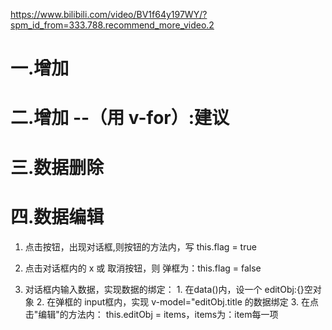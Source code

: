 https://www.bilibili.com/video/BV1f64y197WY/?spm_id_from=333.788.recommend_more_video.2

# 一.增加

<template>
  <div class="father">
    <div class="box1">
      <el-input type="text" v-model="title" placeholder="请输入标题"></el-input>
      <el-input type="text" v-model="user" placeholder="请输入昵称"></el-input>
      <el-input type="date" v-model="data" placeholder="请输入时间"></el-input>
      <el-button type="success" @click="add">增加</el-button>
      <!-- 如果没有输入内容，按钮不可点击 ：禁用:disabled="!title || !user || !data">增加</el-button> -->
      <!-- <el-button type="success" @click="add" :disabled="!title || !user || !data">增加</el-button> -->
    </div>
    <div class="box2">
      <el-table :data="list" style="width: 100%">
        <el-table-column prop="title" label="标题"> </el-table-column>
        <el-table-column prop="user" label="昵称"> </el-table-column>
        <el-table-column prop="data" label="时间"> </el-table-column>
      </el-table>
    </div>
  </div>
</template>

<script>
export default {
  data() {
    return {
      title: "",
      user: "",
      data: "2023-01-01",
      list: [
        { title: "小明", user: "xxx", data: "2023-01-01", id: 1 },
        { title: "小红", user: "yyy", data: "2023-02-01", id: 2 },
        { title: "小强", user: "zzz", data: "2023-03-01", id: 3 },
      ],
    };
  },
  methods: {
    add() {
      //必填判断
      if(!this.title || !this.user || !this.data) return
      //添加功能
      this.list.push({ title: this.title, user: this.user, data: this.data });
      //清空input框
      this.title = "";
      this.user = "";
      this.data = "";
    }
  },
};
</script>

<style lang="less" scoped>
.father {
  width: 100%;
  height: calc(100% - 150px);
  .box1 {
    width: 100%;
    height: 200px;
    display: flex;
    justify-content: space-evenly;
    align-items: center;
    .el-input {
      width: 220px;
    }
    .el-button {
      height: 40px;
    }
  }
}
</style>



# 二.增加 --（用 v-for）:建议
<template>
  <div class="father">
    <div class="box1">
      <el-input type="text" v-model="title" placeholder="请输入标题"></el-input>
      <el-input type="text" v-model="user" placeholder="请输入昵称"></el-input>
      <el-input type="date" v-model="data" placeholder="请输入时间"></el-input>
      <el-button type="success" @click="add">增加</el-button>
      <!-- <el-button type="success" @click="add" :disabled="!title || !user || !data">增加</el-button> -->
    </div>
    <table cellpadding="0" cellspacing="0">
      <thead>
        <tr>
          <th>序号</th>
          <th>标题</th>
          <th>昵称</th>
          <th>时间</th>
          <th>操作</th>
        </tr>
      </thead>
      <tbody>
        <tr v-for="(item, index) in list" :key="index">
          <td>{{ index + 1 }}</td>
          <td>{{ item.title }}</td>
          <td>{{ item.user }}</td>
          <td>{{ item.data }}</td>
          <td>
            <span class="delete" @click="del(item, index)">删除</span>
            <span class="edit" @click="edit(item)">编辑</span>
          </td>
        </tr>
      </tbody>
    </table>
  </div>
</template>

<script>
export default {
  data() {
    return {
      title: "",
      user: "",
      data: "2023-01-01",
      list: [
        { title: "小明", user: "xxx", data: "2023-01-01", id: 1 },
        { title: "小红", user: "yyy", data: "2023-02-01", id: 2 },
        { title: "小强", user: "zzz", data: "2023-03-01", id: 3 },
      ],
    };
  },
  methods: {
    add() {//数据添加
      //必填判断
      if (!this.title || !this.user || !this.data) return;
      //_id = 最大的id+1
      let _id = Math.max(...this.list.map(item=>item.id))+1
      //添加功能
      this.list.push({ title: this.title, user: this.user, data: this.data,id:_id });
      //清空input框
      this.title = "";
      this.user = "";
      this.data = "";
    },
    del(index){//数据删除
       this.list.splice(index,1)
      // 删除对应的索引，删除1个  
    }
  },
};
</script>

<style lang="less" scoped>
.father {
  width: 100%;
  height: calc(100% - 150px);
  .box1 {
    width: 100%;
    height: 200px;
    display: flex;
    justify-content: space-evenly;
    align-items: center;
    .el-input {
      width: 220px;
    }
    .el-button {
      height: 40px;
    }
  }
  table {
    width: 100%;
    height: 600px;
    td {
        text-align: center;
    }
  }
}
</style>



# 三.数据删除
<template>
  <div class="father">
    <div class="box1">
      <el-input type="text" v-model="title" placeholder="请输入标题"></el-input>
      <el-input type="text" v-model="user" placeholder="请输入昵称"></el-input>
      <el-input type="date" v-model="data" placeholder="请输入时间"></el-input>
      <el-button type="success" @click="add">增加</el-button>
      <!-- <el-button type="success" @click="add" :disabled="!title || !user || !data">增加</el-button> -->
    </div>
    <table cellpadding="0" cellspacing="0">
      <thead>
        <tr>
          <th>序号</th>
          <th>标题</th>
          <th>昵称</th>
          <th>时间</th>
          <th>操作</th>
        </tr>
      </thead>
      <tbody>
        <tr v-for="(items, index) in list" :key="index">
          <td>{{ index + 1 }}</td>
          <td>{{ items.title }}</td>
          <td>{{ items.user }}</td>
          <td>{{ items.data }}</td>
          <td>
            <span class="delete" @click="del(items)" style="color:red">删除</span>&ensp;|
            <span class="edit" @click="edit(items)" style="color:blue">编辑</span>
          </td>
        </tr>
      </tbody>
    </table>
  </div>
</template>

<script>
export default {
  data() {
    return {
      title: "",
      user: "",
      data: "2023-01-01",
      list: [
        { title: "小明", user: "xxx", data: "2023-01-01", id: 1 },
        { title: "小红", user: "yyy", data: "2023-02-01", id: 2 },
        { title: "小强", user: "zzz", data: "2023-03-01", id: 3 },
      ],
    };
  },
  methods: {
    add() {//数据添加
      //必填判断
      if (!this.title || !this.user || !this.data) return;
      //_id = 最大的id+1
      let _id = Math.max(...this.list.map(item=>item.id))+1
      //添加功能
      this.list.push({ title: this.title, user: this.user, data: this.data,id:_id });
      //清空input框
      this.title = "";
      this.user = "";
      this.data = "";
    },
    del(items){//数据删除
      //item=>item.id为：_id的item，items.id是list的items
      this.list = this.list.filter(item=>item.id!=items.id)
    }
  },
};
</script>

<style lang="less" scoped>
.father {
  width: 100%;
  height: calc(100% - 150px);
  .box1 {
    width: 100%;
    height: 200px;
    display: flex;
    justify-content: space-evenly;
    align-items: center;
    .el-input {
      width: 220px;
    }
    .el-button {
      height: 40px;
    }
  }
  table {
    width: 100%;
    height: 600px;
    td {
        text-align: center;
    }
  }
}
</style>




# 四.数据编辑

1. 点击按钮，出现对话框,则按钮的方法内，写 this.flag = true

2. 点击对话框内的 x 或 取消按钮，则 弹框为：this.flag = false

3. 对话框内输入数据，实现数据的绑定：
                                 1. 在data()内，设一个 editObj:{}空对象
                                 2. 在弹框的 input框内，实现 v-model="editObj.title 的数据绑定
                                 3. 在点击"编辑"的方法内： this.editObj = items，items为：item每一项

<template>
  <div class="father" ref="aaa">
    <div class="box1">
      <el-input type="text" v-model="title" placeholder="请输入标题"></el-input>
      <el-input type="text" v-model="user" placeholder="请输入昵称"></el-input>
      <el-input type="date" v-model="data" placeholder="请输入时间"></el-input>
      <el-button type="success" @click="add">增加</el-button>
      <!-- <el-button type="success" @click="add" :disabled="!title || !user || !data">增加</el-button> -->
    </div>
    <table cellpadding="0" cellspacing="0">
      <thead>
        <tr>
          <th>序号</th>
          <th>标题</th>
          <th>昵称</th>
          <th>时间</th>
          <th>操作</th>
        </tr>
      </thead>
      <tbody>
        <tr v-for="(items, index) in list" :key="index">
          <td>{{ index + 1 }}</td>
          <td>{{ items.title }}</td>
          <td>{{ items.user }}</td>
          <td>{{ items.data }}</td>
          <td>
            <span class="delete" @click="del(items)" style="color: red"
              >删除</span
            >&ensp;|
            <span class="edit" @click="edit(items)" style="color: blue"
              >编辑</span
            >
          </td>
        </tr>
      </tbody>
    </table>
    <div v-if="flag" class="mask">
      <div class="title">
        编辑
        <span @click="cancell">x</span>
        </div>
      <div class="content">
        <input type="text" placeholder="请输入标题" v-model="editObj.title"/>
        <input type="text" placeholder="请输入昵称" v-model="editObj.user"/>
        <input type="date" placeholder="请输入时间" v-model="editObj.data"/>
        <!-- 这里的 v-model，是绑定对应弹框的信息-->
      </div>
      <div class="bnt">
        <el-button>更新</el-button>
        <el-button @click="cancell">取消</el-button>
      </div>
    </div>
  </div>
</template>

<script>
export default {
  data() {
    return {
      flag: false, //弹框：显示与隐藏
      title: "",
      user: "",
      data: "2023-01-01",
      editObj:{},//对应弹框的绑定信息
      list: [
        { title: "小明", user: "xxx", data: "2023-01-01", id: 1 },
        { title: "小红", user: "yyy", data: "2023-02-01", id: 2 },
        { title: "小强", user: "zzz", data: "2023-03-01", id: 3 },
      ],
    };
  },
  methods: {
    add() {
      //数据添加
      //必填判断
      if (!this.title || !this.user || !this.data) return;
      //_id = 最大的id+1
      let _id = Math.max(...this.list.map((item) => item.id)) + 1;
      //添加功能
      this.list.push({
        title: this.title,
        user: this.user,
        data: this.data,
        id: _id,
      });
      //清空input框
      this.title = "";
      this.user = "";
      this.data = "";
    },
    del(items) {
      //数据删除
      //    this.list.splice(index,1)
      // 删除对应的索引，删除1个

      //item=>item.id为：_id的item，items.id是list的items
      this.list = this.list.filter((item) => item.id != items.id);
    },
    edit(items){
      this.flag = true
      this.$refs.aaa.style.background = '#ccc'
      this.editObj = items//绑定对应弹框的信息
    },
    cancell(){
      this.flag = false
      this.$refs.aaa.style.background = '#fff'
    }
  },
};
</script>

<style lang="less" scoped>
.father {
  width: 100%;
  height: calc(100% - 150px);
  .box1 {
    width: 100%;
    height: 200px;
    display: flex;
    justify-content: space-evenly;
    align-items: center;
    .el-input {
      width: 220px;
    }
    .el-button {
      height: 40px;
    }
  }
  table {
    width: 100%;
    height: 600px;
    td {
      text-align: center;
    }
  }
  .mask {
    width: 300px;
    height: 400px;
    border: 1px black solid;
    position: fixed;
    top: calc(50% - 200px);
    left: calc(50% - 150px);
    display: flex;
    flex-direction: column;
    justify-content: space-evenly;
    background: #fff;
    z-index: 9;
    .title{
      width: 100%;
      height: 40px;
      display: flex;
      justify-content: space-evenly;
    }
    .content {
      display: flex;
      flex-direction: column;
      align-items: center;
      input {
        width: 200px;
        height: 40px;
      }
    }
    .bnt {
      display: flex;
      justify-content: space-evenly;
    }
  }
}
</style>